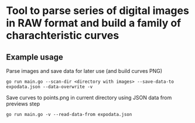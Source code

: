 # Tool to parse series of digital images in RAW format and build a family of charachteristic curves

## Example usage

Parse images and save data for later use (and build curves PNG)

    go run main.go --scan-dir <directory with images> --save-data-to expodata.json --data-overwrite -v

Save curves to points.png in current directory using JSON data from previews step

    go run main.go -v --read-data-from expodata.json
